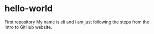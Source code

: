 # hello-world
First repository 
My name is eli and i am just following the steps from the 
intro to GitHub  website.
